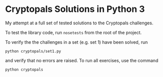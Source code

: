 # Cryptopals Solutions in Python 3

My attempt at a full set of tested solutions to the Cryptopals challenges.

To test the library code, run `nosetests` from the root of the project.

To verify the the challenges in a set (e.g. set 1) have been solved, run

    python cryptopals/set1.py

and verify that no errors are raised. To run all exercises, use the command

    python cryptopals
